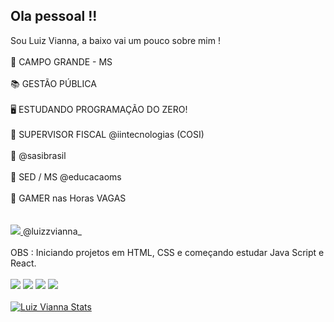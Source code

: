 ## Ola pessoal !!
Sou Luiz Vianna, a baixo vai um pouco sobre mim !
<br>
<br>
📍 CAMPO GRANDE - MS
<br>
<br>
📚 GESTÃO PÚBLICA
<br>
<br>
🖥️ ESTUDANDO PROGRAMAÇÃO DO ZERO!
<br>
<br>
🔰 SUPERVISOR FISCAL @iintecnologias (COSI)
<br>
<br>
🔰 @sasibrasil
<br>
<br>
🔰 SED / MS @educacaoms
<br>
<br>
🔰 GAMER nas Horas VAGAS 
<br>
<br>
<br>
<a href= "https://img.shields.io/badge/Instagram-E4405F?style=for-the-badge&logo=instagram&logoColor=white"><img src="https://img.shields.io/badge/Instagram-E4405F?style=for-the-badge&logo=instagram&logoColor=white" /> </a>  @luizzvianna_
<br>
<br>
OBS : Iniciando projetos em HTML, CSS e começando estudar Java Script e React.
<br>
<br>
<img src= "https://img.shields.io/badge/HTML-239120?style=for-the-badge&logo=html5&logoColor=white" />
<img src= "https://img.shields.io/badge/CSS-239120?&style=for-the-badge&logo=css3&logoColor=white" />
<img src= "https://img.shields.io/badge/JavaScript-323330?style=for-the-badge&logo=javascript&logoColor=F7DF1E" />
<img src= "https://img.shields.io/badge/React-20232A?style=for-the-badge&logo=react&logoColor=61DAFB" />
<br>
<br>
[![Luiz Vianna Stats](https://github-readme-stats.vercel.app/api?username=luizzvianna)](https://github.com/anuraghazra/github-readme-stats)
